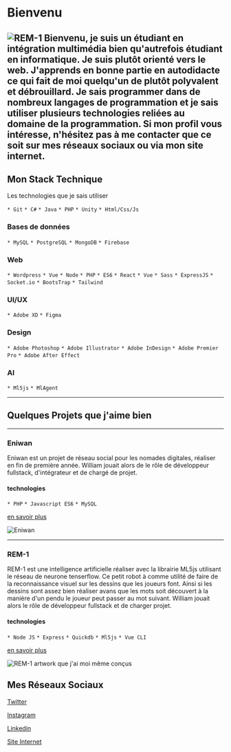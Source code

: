 # Bienvenu

<img src="http://www.williamcaouette.tech/img/moi+bulle.png"
     alt="REM-1"/>
Bienvenu, je suis un étudiant en intégration multimédia bien qu'autrefois étudiant en informatique. Je suis plutôt orienté vers le web. J'apprends en bonne partie en autodidacte ce qui fait de moi quelqu'un de plutôt polyvalent et débrouillard. Je sais programmer dans de nombreux langages de programmation et je sais utiliser plusieurs technologies reliées au domaine de la programmation. Si mon profil vous intéresse, n'hésitez pas à me contacter que ce soit sur mes réseaux sociaux ou via mon site internet.
------------------
## Mon Stack Technique
Les technologies que je sais utiliser

`* Git`
`* C#`
`* Java`
`* PHP`
`* Unity`
`* Html/Css/Js`

### Bases de données
`* MySQL`
`* PostgreSQL`
`* MongoDB`
`* Firebase`

### Web
`* Wordpress`
`* Vue`
`* Node`
`* PHP`
`* ES6`
`* React`
`* Vue`
`* Sass`
`* ExpressJS`
`* Socket.io`
`* BootsTrap`
`* Tailwind`

### UI/UX
`* Adobe XD`
`* Figma`

### Design
`* Adobe Photoshop`
`* Adobe Illustrator`
`* Adobe InDesign`
`* Adobe Premier Pro`
`* Adobe After Effect`

### AI
`* Ml5js`
`* MlAgent`

------------------
## Quelques Projets que j'aime bien
---------
### Eniwan
Eniwan est un projet de réseau social pour les nomades digitales, réaliser en fin de première année. William jouait alors de le rôle de développeur fullstack, d'intégrateur et de chargé de projet. 

#### technologies
`* PHP`
`* Javascript ES6`
`* MySQL`

[en savoir plus](https://github.com/WilliamCaouette/efc-projet-multimedia-1)

<img src="http://www.williamcaouette.tech/img/eniwan.png"
     alt="Eniwan"/>
     
---------
### REM-1
REM-1 est une intelligence artificielle réaliser avec la librairie ML5js utilisant le réseau de neurone tenserflow. Ce petit robot à comme utilité de faire de la reconnaissance visuel sur les dessins que les joueurs font. Ainsi si les dessins sont assez bien réaliser avans que les mots soit découvert à la manière d'un pendu le joueur peut passer au mot suivant. William jouait alors le rôle de développeur fullstack et de charger projet.

#### technologies
`* Node JS`
`* Express`
`* Quickdb`
`* Ml5js`
`* Vue CLI`

[en savoir plus](https://github.com/WilliamCaouette/efc-projet-multimedia-1)

<img src="http://www.williamcaouette.tech/img/rem-1%20(2).PNG"
     alt="REM-1"/>
artwork que j'ai moi même conçus




## Mes Réseaux Sociaux
[Twitter](https://twitter.com/WilliamCaouett1)

[Instagram](https://www.instagram.com/williamcaoouette/)

[Linkedin](https://www.linkedin.com/in/william-caouette-979725185/)

[Site Internet](http://www.williamcaouette.tech/)
